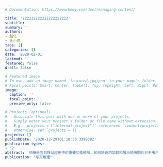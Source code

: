 ```yaml
---
# Documentation: https://wowchemy.com/docs/managing-content/

title: '222222222222222222222'
subtitle: ''
summary: ''
authors:
- 赵化
- 金小俊
tags: []
categories: []
date: '2020-02-01'
lastmod: ''
featured: false
draft: false

# Featured image
# To use, add an image named `featured.jpg/png` to your page's folder.
# Focal points: Smart, Center, TopLeft, Top, TopRight, Left, Right, BottomLeft, Bottom, BottomRight.
image:
  caption: ''
  focal_point: ''
  preview_only: false

# Projects (optional).
#   Associate this post with one or more of your projects.
#   Simply enter your project's folder or file name without extension.
#   E.g. `projects = ["internal-project"]` references `content/project/deep-learning/index.md`.
#   Otherwise, set `projects = []`.
projects: []
publishDate: '2020-12-29T01:18:33.339938Z'
publication_types:
- '2'
abstract: '相册是当前移动应用中的重要功能模块，如何快速的加载和展示相册图片对于用户体验的提升具有显著意义。本文提出了一种基于分批加载和取尾排序的相册枚举及排序优化方法。当用户相册中图片较多时，枚举每隔一定数量的图片后即抛出排序显示，由于排序耗时大于枚举耗时，在每批排序完成后取最后一批枚举的图片再行排序，即取尾排序。实践表明采用本文的优化方法后，相册排序显示效率提升明显，具有极大的应用价值。'
publication: "写真地理"
---
```

